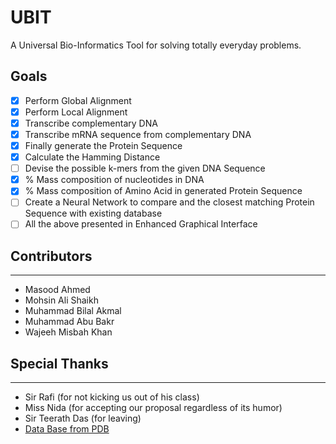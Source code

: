 # UBIT
A Universal Bio-Informatics Tool for solving totally everyday problems.

## Goals
- [x] Perform Global Alignment
- [x] Perform Local Alignment
- [x] Transcribe complementary DNA
- [x] Transcribe mRNA sequence from complementary DNA
- [x] Finally generate the Protein Sequence
- [x] Calculate the Hamming Distance
- [ ] Devise the possible k-mers from the given DNA Sequence
- [x] % Mass composition of nucleotides in DNA
- [x] % Mass composition of Amino Acid in generated Protein Sequence
- [ ] Create a Neural Network to compare and the closest matching Protein Sequence with existing database
- [ ] All the above presented in Enhanced Graphical Interface

## Contributors
---
- Masood Ahmed
- Mohsin Ali Shaikh
- Muhammad Bilal Akmal
- Muhammad Abu Bakr
- Wajeeh Misbah Khan

## Special Thanks
---
- Sir Rafi (for not kicking us out of his class)
- Miss Nida (for accepting our proposal regardless of its humor)
- Sir Teerath Das (for leaving)
- [Data Base from PDB](ftp://ftp.wwpdb.org/pub/pdb/derived_data/pdb_seqres.txt)
